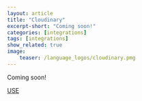 ```yaml
---
layout: article
title: "Cloudinary"
excerpt-short: "Coming soon!"
categories: [integrations]
tags: [integrations]
show_related: true
image:
    teaser: /language_logos/cloudinary.pmg
---
```


Coming soon!

<a href="{{ site.baseurl }}/organizations/cloudinary" class="btn btn-default btn-primary"><i class="fa fa-code-fork" aria-hidden="true"></i> USE</a>
